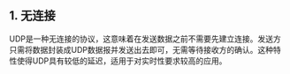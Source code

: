 ## **1. 无连接**

UDP是一种无连接的协议，这意味着在发送数据之前不需要先建立连接。发送方只需将数据封装成UDP数据报并发送出去即可，无需等待接收方的确认。这种特性使得UDP具有较低的延迟，适用于对实时性要求较高的应用。